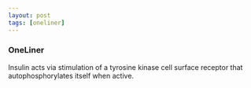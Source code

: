 ```yaml
---
layout: post
tags: [oneliner]
---
```



### OneLiner

Insulin acts via stimulation of a tyrosine kinase cell surface receptor that autophosphorylates itself when active.
